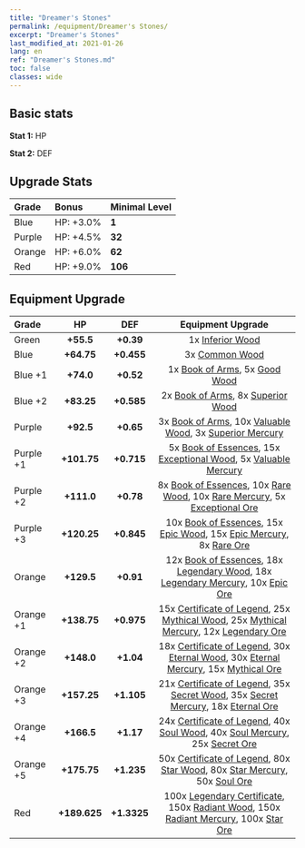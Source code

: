 ```yaml
---
title: "Dreamer's Stones"
permalink: /equipment/Dreamer's Stones/
excerpt: "Dreamer's Stones"
last_modified_at: 2021-01-26
lang: en
ref: "Dreamer's Stones.md"
toc: false
classes: wide
---
```


## Basic stats
 **Stat 1:** HP

 **Stat 2:** DEF

## Upgrade Stats

  |     Grade    |   Bonus | Minimal Level | 
  |:-------------|:--------|:--------------| 
  | Blue | HP: +3.0% | **1** | 
  | Purple | HP: +4.5% | **32** | 
  | Orange | HP: +6.0% | **62** | 
  | Red | HP: +9.0% | **106** | 


## Equipment Upgrade

  |          Grade      | HP | DEF | Equipment Upgrade |
  |:--------------------|:---------:|:---------:|:----------------:|
  | Green | **+55.5** | **+0.39** | 1x [ Inferior Wood](/Items/mat_12/) |
  | Blue | **+64.75** | **+0.455** | 3x [ Common Wood](/Items/mat_53/) |
  | Blue +1 | **+74.0** | **+0.52** | 1x [ Book of Arms](/Items/mat_32/), 5x [ Good Wood](/Items/mat_90/) |
  | Blue +2 | **+83.25** | **+0.585** | 2x [ Book of Arms](/Items/mat_71/), 8x [ Superior Wood](/Items/mat_28/) |
  | Purple | **+92.5** | **+0.65** | 3x [ Book of Arms](/Items/mat_6/), 10x [ Valuable Wood](/Items/mat_43/), 3x [ Superior Mercury](/Items/mat_15/) |
  | Purple +1 | **+101.75** | **+0.715** | 5x [ Book of Essences](/Items/mat_44/), 15x [ Exceptional Wood](/Items/mat_82/), 5x [ Valuable Mercury](/Items/mat_58/) |
  | Purple +2 | **+111.0** | **+0.78** | 8x [ Book of Essences](/Items/mat_84/), 10x [ Rare Wood](/Items/mat_14/), 10x [ Rare Mercury](/Items/mat_29/), 5x [ Exceptional Ore](/Items/mat_67/) |
  | Purple +3 | **+120.25** | **+0.845** | 10x [ Book of Essences](/Items/mat_20/), 15x [ Epic Wood](/Items/mat_57/), 15x [ Epic Mercury](/Items/mat_70/), 8x [ Rare Ore](/Items/mat_2/) |
  | Orange | **+129.5** | **+0.91** | 12x [ Book of Essences](/Items/mat_60/), 18x [ Legendary Wood](/Items/mat_93/), 18x [ Legendary Mercury](/Items/mat_3/), 10x [ Epic Ore](/Items/mat_42/) |
  | Orange +1 | **+138.75** | **+0.975** | 15x [ Certificate of Legend](/Items/mat_96/), 25x [ Mythical Wood](/Items/mat_9/), 25x [ Mythical Mercury](/Items/mat_50/), 12x [ Legendary Ore](/Items/mat_81/) |
  | Orange +2 | **+148.0** | **+1.04** | 18x [ Certificate of Legend](/Items/mat_25/), 30x [ Eternal Wood](/Items/mat_75/), 30x [ Eternal Mercury](/Items/mat_62/), 15x [ Mythical Ore](/Items/mat_23/) |
  | Orange +3 | **+157.25** | **+1.105** | 21x [ Certificate of Legend](/Items/mat_38/), 35x [ Secret Wood](/Items/mat_87/), 35x [ Secret Mercury](/Items/mat_22/), 18x [ Eternal Ore](/Items/mat_36/) |
  | Orange +4 | **+166.5** | **+1.17** | 24x [ Certificate of Legend](/Items/mat_100/), 40x [ Soul Wood](/Items/mat_49/), 40x [ Soul Mercury](/Items/mat_34/), 25x [ Secret Ore](/Items/mat_99/) |
  | Orange +5 | **+175.75** | **+1.235** | 50x [ Certificate of Legend](/Items/mat_11/), 80x [ Star Wood](/Items/mat_63/), 80x [ Star Mercury](/Items/mat_98/), 50x [ Soul Ore](/Items/mat_8/) |
  | Red | **+189.625** | **+1.3325** | 100x [ Legendary Certificate](/Items/mat_76/), 150x [ Radiant Wood](/Items/mat_21/), 150x [ Radiant Mercury](/Items/mat_24/), 100x [ Star Ore](/Items/mat_72/) |

